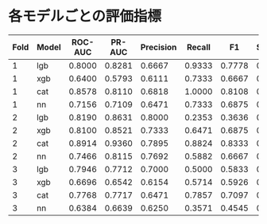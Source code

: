 # 各モデルごとの評価指標

| Fold | Model | ROC-AUC | PR-AUC | Precision | Recall | F1 | Specificity |
|------|-------|---------|--------|-----------|--------|----|-------------|
| 1 | lgb | 0.8000 | 0.8281 | 0.6667 | 0.9333 | 0.7778 | 0.5333 |
| 1 | xgb | 0.6400 | 0.5793 | 0.6111 | 0.7333 | 0.6667 | 0.5333 |
| 1 | cat | 0.8578 | 0.8110 | 0.6818 | 1.0000 | 0.8108 | 0.5333 |
| 1 | nn | 0.7156 | 0.7109 | 0.6471 | 0.7333 | 0.6875 | 0.6000 |
| 2 | lgb | 0.8190 | 0.8631 | 0.8000 | 0.2353 | 0.3636 | 0.9231 |
| 2 | xgb | 0.8100 | 0.8521 | 0.7333 | 0.6471 | 0.6875 | 0.6923 |
| 2 | cat | 0.8914 | 0.9360 | 0.7895 | 0.8824 | 0.8333 | 0.6923 |
| 2 | nn | 0.7466 | 0.8115 | 0.7692 | 0.5882 | 0.6667 | 0.7692 |
| 3 | lgb | 0.7946 | 0.7712 | 0.7000 | 0.5000 | 0.5833 | 0.8125 |
| 3 | xgb | 0.6696 | 0.6542 | 0.6154 | 0.5714 | 0.5926 | 0.6875 |
| 3 | cat | 0.7768 | 0.7717 | 0.6471 | 0.7857 | 0.7097 | 0.6250 |
| 3 | nn | 0.6384 | 0.6639 | 0.6250 | 0.3571 | 0.4545 | 0.8125 |
